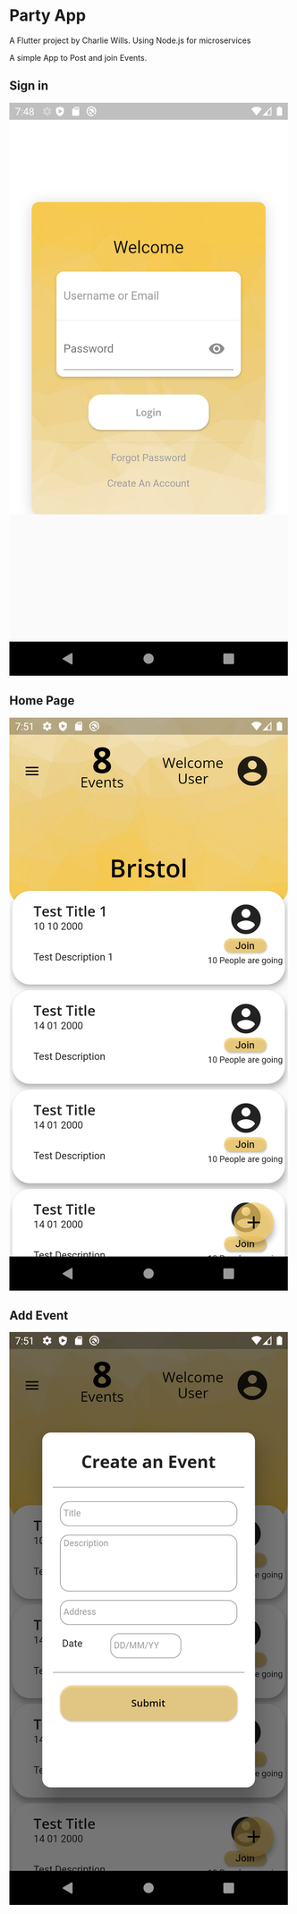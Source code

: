 # Party App

A Flutter project by Charlie Wills.
Using Node.js for microservices 

A simple App to Post and join Events.

## Sign in
![Sign in](/images/ReadmeImages/Login.png)

## Home Page
![Home Page](/images/ReadmeImages/HomePage.png)

## Add Event
![Add Event](/images/ReadmeImages/addEvent.png)



